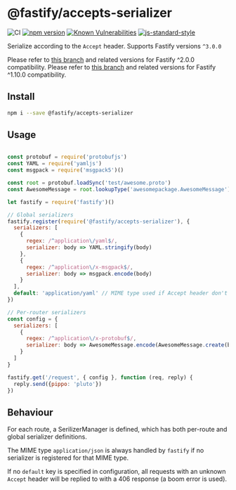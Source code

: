 # @fastify/accepts-serializer

![CI](https://github.com/fastify/fastify-accepts-serializer/workflows/CI/badge.svg)
[![npm version](https://img.shields.io/npm/v/@fastify/accepts-serializer)](https://www.npmjs.com/package/@fastify/accepts-serializer)
[![Known Vulnerabilities](https://snyk.io/test/github/fastify/fastify-accepts-serializer/badge.svg)](https://snyk.io/test/github/fastify/fastify-accepts-serializer)
[![js-standard-style](https://img.shields.io/badge/code%20style-standard-brightgreen.svg?style=flat)](https://standardjs.com/)

Serialize according to the `Accept` header. Supports Fastify versions `^3.0.0`

Please refer to [this branch](https://github.com/fastify/fastify-accepts-serializer/tree/v2.x) and related versions for Fastify ^2.0.0 compatibility.
Please refer to [this branch](https://github.com/fastify/fastify-accepts-serializer/tree/1.x) and related versions for Fastify ^1.10.0 compatibility.

## Install
```sh
npm i --save @fastify/accepts-serializer
```

## Usage
```js

const protobuf = require('protobufjs')
const YAML = require('yamljs')
const msgpack = require('msgpack5')()

const root = protobuf.loadSync('test/awesome.proto')
const AwesomeMessage = root.lookupType('awesomepackage.AwesomeMessage')

let fastify = require('fastify')()

// Global serializers
fastify.register(require('@fastify/accepts-serializer'), {
  serializers: [
    {
      regex: /^application\/yaml$/,
      serializer: body => YAML.stringify(body)
    },
    {
      regex: /^application\/x-msgpack$/,
      serializer: body => msgpack.encode(body)
    }
  ],
  default: 'application/yaml' // MIME type used if Accept header don't match anything
})

// Per-router serializers
const config = {
  serializers: [
    {
      regex: /^application\/x-protobuf$/,
      serializer: body => AwesomeMessage.encode(AwesomeMessage.create(body)).finish()
    }
  ]
}

fastify.get('/request', { config }, function (req, reply) {
  reply.send({pippo: 'pluto'})
})
```

## Behaviour

For each route, a SerilizerManager is defined, which has both per-route and global serializer definitions.

The MIME type `application/json` is always handled by `fastify` if no serializer is registered for that MIME type.

If no `default` key is specified in configuration, all requests with an unknown `Accept` header will be replied to with a 406 response (a boom error is used).
